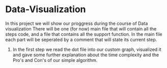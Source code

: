 # Data-Visualization
In this project we will show our proggress during the course of Data visualization
There will be one (for now) main file that will contain all the steps code, and a file that contains all the support function.
In the main file each part will be seperated by a comment that will state its current step.
1. In the first step we read the dot file into our custom graph, visualized it and gave some further explanation about the time complexity and the Pro's and Con's of our simple algorithm.
